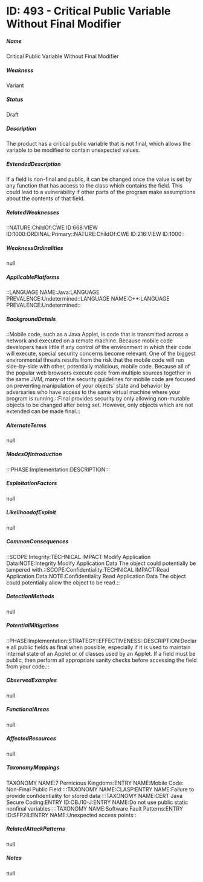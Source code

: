 # ID: 493 - Critical Public Variable Without Final Modifier
<h5>Name</h5>Critical Public Variable Without Final Modifier
<h5>Weakness</h5>Variant
<h5>Status</h5>Draft
<h5>Description</h5>The product has a critical public variable that is not final, which allows the variable to be modified to contain unexpected values.
<h5>ExtendedDescription</h5>If a field is non-final and public, it can be changed once the value is set by any function that has access to the class which contains the field. This could lead to a vulnerability if other parts of the program make assumptions about the contents of that field.
<h5>RelatedWeaknesses</h5>::NATURE:ChildOf:CWE ID:668:VIEW ID:1000:ORDINAL:Primary::NATURE:ChildOf:CWE ID:216:VIEW ID:1000::
<h5>WeaknessOrdinalities</h5>null
<h5>ApplicablePlatforms</h5>::LANGUAGE NAME:Java:LANGUAGE PREVALENCE:Undetermined::LANGUAGE NAME:C++:LANGUAGE PREVALENCE:Undetermined::
<h5>BackgroundDetails</h5>::Mobile code, such as a Java Applet, is code that is transmitted across a network and executed on a remote machine. Because mobile code developers have little if any control of the environment in which their code will execute, special security concerns become relevant. One of the biggest environmental threats results from the risk that the mobile code will run side-by-side with other, potentially malicious, mobile code. Because all of the popular web browsers execute code from multiple sources together in the same JVM, many of the security guidelines for mobile code are focused on preventing manipulation of your objects' state and behavior by adversaries who have access to the same virtual machine where your program is running.::Final provides security by only allowing non-mutable objects to be changed after being set. However, only objects which are not extended can be made final.::
<h5>AlternateTerms</h5>null
<h5>ModesOfIntroduction</h5>:::PHASE:Implementation:DESCRIPTION:::
<h5>ExploitationFactors</h5>null
<h5>LikelihoodofExploit</h5>null
<h5>CommonConsequences</h5>::SCOPE:Integrity:TECHNICAL IMPACT:Modify Application Data:NOTE:Integrity Modify Application Data The object could potentially be tampered with.::SCOPE:Confidentiality:TECHNICAL IMPACT:Read Application Data:NOTE:Confidentiality Read Application Data The object could potentially allow the object to be read.::
<h5>DetectionMethods</h5>null
<h5>PotentialMitigations</h5>::PHASE:Implementation:STRATEGY::EFFECTIVENESS::DESCRIPTION:Declare all public fields as final when possible, especially if it is used to maintain internal state of an Applet or of classes used by an Applet. If a field must be public, then perform all appropriate sanity checks before accessing the field from your code.::
<h5>ObservedExamples</h5>null
<h5>FunctionalAreas</h5>null
<h5>AffectedResources</h5>null
<h5>TaxonomyMappings</h5>TAXONOMY NAME:7 Pernicious Kingdoms:ENTRY NAME:Mobile Code: Non-Final Public Field::::TAXONOMY NAME:CLASP:ENTRY NAME:Failure to provide confidentiality for stored data::::TAXONOMY NAME:CERT Java Secure Coding:ENTRY ID:OBJ10-J:ENTRY NAME:Do not use public static nonfinal variables::::TAXONOMY NAME:Software Fault Patterns:ENTRY ID:SFP28:ENTRY NAME:Unexpected access points::
<h5>RelatedAttackPatterns</h5>null
<h5>Notes</h5>null

